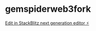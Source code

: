 # gemspiderweb3fork

[Edit in StackBlitz next generation editor ⚡️](https://stackblitz.com/~/github.com/markmon08/gemspiderweb3fork)